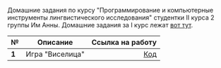 Домашние задания по курсу "Программирование и компьютерные инструменты лингвистического исследования" студентки II курса 2 группы Им Анны.
Домашние задания за I курс лежат [вот тут](https://github.com/KimNamjoon/repmon).

**№**|**Описание**|**Ссылка на работу**
---|---|---:
**1**|Игра "Виселица"|[Код]()

